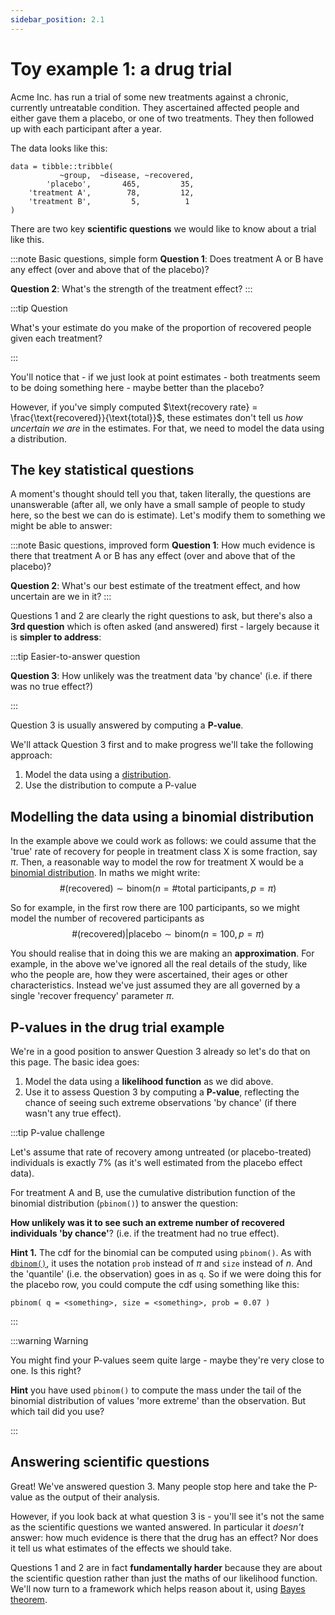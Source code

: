 ```yaml
---
sidebar_position: 2.1
---
```


# Toy example 1: a drug trial

Acme Inc. has run a trial of some new treatments against a chronic, currently untreatable condition. They ascertained affected people and either gave them a placebo, or one of two treatments.  They then followed up with each participant after a year.

The data looks like this:

```
data = tibble::tribble(
	       ~group,  ~disease, ~recovered,
	    'placebo',       465,         35,
	'treatment A',        78,         12,
	'treatment B',         5,          1
)
```

There are two key **scientific questions** we would like to know about a trial like this.

:::note Basic questions, simple form
**Question 1**: Does treatment A or B have any effect (over and above that of the placebo)?

**Question 2**: What's the strength of the treatment effect?
:::

:::tip Question

What's your estimate do you make of the proportion of recovered people given each treatment?

:::

You'll notice that - if we just look at point estimates - both treatments seem to be doing something here - maybe better than the placebo?

However, if you've simply computed $\text{recovery rate} = \frac{\text{recovered}}{\text{total}}$, these estimates don't tell us *how uncertain we are* in the estimates. For that, we need to model the data using a distribution.

## The key statistical questions

A moment's thought should tell you that, taken literally, the questions are unanswerable (after all, we only have a small sample of people to study here, so the best we can do is estimate).  Let's modify them to something we might be able to answer:

:::note Basic questions, improved form
**Question 1**: How much evidence is there that treatment A or B has any effect (over and above that of the placebo)?

**Question 2**: What's our best estimate of the treatment effect, and how uncertain are we in it?
:::

Questions 1 and 2 are clearly the right questions to ask, but there's also a **3rd question** which is often asked (and answered) first - largely because it is **simpler to address**:

:::tip Easier-to-answer question

**Question 3**: How unlikely was the treatment data 'by chance' (i.e. if there was no true effect?)

:::

Question 3 is usually answered by computing a **P-value**.

We'll attack Question 3 first and to make progress we'll take the following approach:

1. Model the data using a [distribution](./some_distributions.md).
2. Use the distribution to compute a P-value

## Modelling the data using a binomial distribution

In the example above we could work as follows: we could assume that the 'true' rate of recovery for people in treatment class X is some fraction, say $\pi$.  Then, a reasonable way to model the row for treatment X would be a [binomial distribution](./some_distributions.md).  In maths we might write:
$$
\#(\text{recovered}) \sim \text{binom}\left(n = \#\text{total participants},p = \pi\right)
$$

So for example, in the first row there are 100 participants, so we might model the number of recovered participants as
$$
\#(\text{recovered})|\text{placebo} \sim \text{binom}\left(n = 100, p = \pi\right)
$$

You should realise that in doing this we are making an **approximation**.  For example, in the above we've ignored all the real details of the study, like who the people are, how they were ascertained, their ages or other characteristics.  Instead we've just assumed they are all governed by a single 'recover frequency' parameter $\pi$.

## P-values in the drug trial example

We're in a good position to answer Question 3 already so let's do that on this page.  The basic idea goes:

1. Model the data using a **likelihood function** as we did above.
2. Use it to assess Question 3 by computing a **P-value**, reflecting the chance of seeing such extreme observations 'by chance' (if there wasn't any true effect).

:::tip P-value challenge

Let's assume that rate of recovery among untreated (or placebo-treated) individuals is exactly 7% (as it's well estimated from the placebo effect data).

For treatment A and B, use the cumulative distribution function of the binomial distribution (`pbinom()`) to answer the question:

**How unlikely was it to see such an extreme number of recovered individuals 'by chance'**? (i.e. if the treatment had no true effect).

**Hint 1.** The cdf for the binomial can be computed using `pbinom()`.  As with [`dbinom()`](./some_distributions.md), it uses the notation `prob` instead of $\pi$ and `size` instead of $n$.  And the 'quantile' (i.e. the observation) goes in as `q`.  So if we were doing this for the placebo row, you could compute the cdf using something like this:
```
pbinom( q = <something>, size = <something>, prob = 0.07 )
```

:::

:::warning Warning

You might find your P-values seem quite large - maybe they're very close to one.  Is this right?

**Hint** you have used `pbinom()` to compute the mass under the tail of the binomial distribution of values 'more extreme' than the observation.  But which tail did you use?

:::

## Answering scientific questions

Great! We've answered question 3.  Many people stop here and take the P-value as the output of their analysis.

However, if you look back at what question 3 is - you'll see it's not the same as the scientific questions we wanted answered. In particular it *doesn't* answer: how much evidence is there that the drug has an effect?  Nor does it tell us what estimates of the effects we should take.

Questions 1 and 2 are in fact **fundamentally harder** because they are about the scientific question rather than just the maths of our likelihood function.  We'll now turn to a framework which helps reason about it, using [Bayes theorem](./bayes.md).
